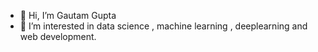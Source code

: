 - 👋 Hi, I’m Gautam Gupta
- 👀 I’m interested in data science , machine learning , deeplearning and web development.
